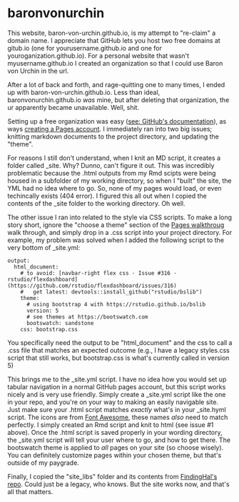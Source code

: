 # baronvonurchin

This website, baron-von-urchin.github.io, is my attempt to "re-claim" a domain name. I appreciate that GitHub lets you host two free domains at gitub.io (one for yourusername.github.io and one for youroganization.github.io). For a personal website that wasn't myusername.github.io I created an organization so that I could use Baron von Urchin in the url. 

After a lot of back and forth, and rage-quitting one to many times, I ended up with baron-von-urchin.github.io. Less than ideal, baronvonurchin.github.io _was_ mine, but after deleting that organization, the ur apparently became unavailable. Well, shit. 

Setting up a free organization was easy ([see: GitHub's documentation](https://docs.github.com/en/organizations/collaborating-with-groups-in-organizations/creating-a-new-organization-from-scratch)), as ways [creating a Pages account](https://docs.github.com/en/pages/quickstart). I immediately ran into two big issues; knitting markdown documents to the project directory, and updating the "theme". 

For reasons I still don't understand, when I knit an MD script, it creates a folder called _site. Why? Dunno, can't figure it out. This was incredibly problematic because the .html outputs from my Rmd scipts were being housed in a subfolder of my working directory, so when I "built" the site, the YML had no idea where to go. So, none of my pages would load, or even techincally exists (404 error). I figured this all out when I copied the contents of the _site folder to the working directory. Oh well. 

The other issue I ran into related to the style via CSS scripts. To make a long story short, ignore the "choose a theme" section of the [Pages walkthroug](https://docs.github.com/en/pages/quickstart) walk through, and simply drop in a .css script into your project directory. For example, my problem was solved when I added the following script to the very bottom of _site.yml: 

```{r setup, include=FALSE}
output:
  html_document:
    # to avoid: [navbar-right flex css · Issue #316 · rstudio/flexdashboard](https://github.com/rstudio/flexdashboard/issues/316)
    #   get latest: devtools::install_github("rstudio/bslib")
    theme:
      # using bootstrap 4 with https://rstudio.github.io/bslib
      version: 5
      # see themes at https://bootswatch.com
      bootswatch: sandstone
    css: bootstrap.css
```
You specifically need the output to be "html_document" and the css to call a .css file that matches an expected outcome (e.g., I have a legacy styles.css script that still works, but bootstrap.css is what's currently called in version 5)

This brings me to the _site.yml script. I have no idea how you would set up tabular navigation in a normal GitHub pages account, but this script works nicely and is very use friendly. Simply create a _site.yml script like the one in your repo, and you're on your way to making an easily navigable site. Just make sure your .html script matches *exactly* what's in your _site.hyml script. The icons are from [Font Awesome](https://fontawesome.com/icons), these names *also* need to match perfectly. I simply created an Rmd script and knit to html (see issue #1 above). Once the .html script is saved properly in your wording directory, the _site.yml script will tell your user where to go, and how to get there. The bootswatch theme is applied to *all* pages on your site (so choose wisely). You can definitely customize pages within your chosen theme, but that's outside of my paygrade. 

Finally, I copied the "site_libs" folder and its contents from [FindingHal's repo](https://github.com/ecoquants/findinghal). Could just be a legacy, who knows. But the site works now, and that's all that matters. 

